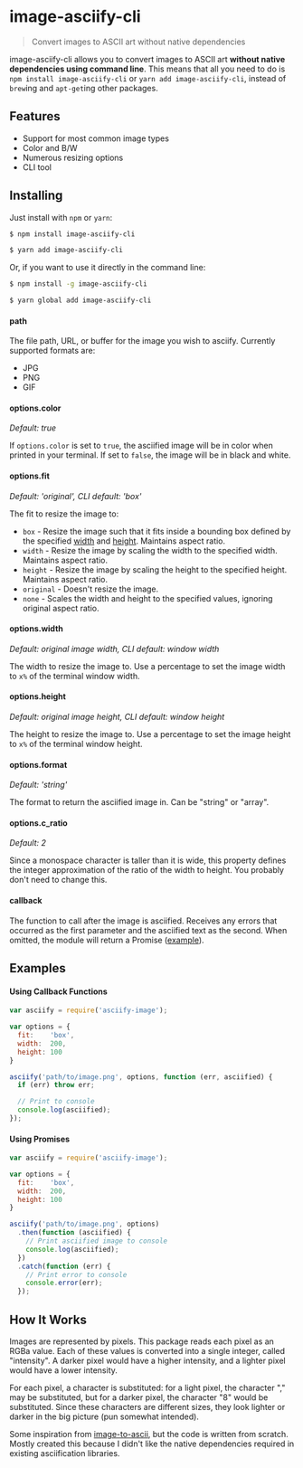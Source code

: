 # image-asciify-cli

> Convert images to ASCII art without native dependencies

image-asciify-cli allows you to convert images to ASCII art **without native
dependencies using command line**. This means that all you need to do is `npm install image-asciify-cli`
or `yarn add image-asciify-cli`, instead of `brew`ing and `apt-get`ing other packages.

## Features

* Support for most common image types
* Color and B/W
* Numerous resizing options
* CLI tool

## Installing

Just install with `npm` or `yarn`:

```bash
$ npm install image-asciify-cli
```
```bash
$ yarn add image-asciify-cli
```

Or, if you want to use it directly in the command line:

```bash
$ npm install -g image-asciify-cli
```
```bash
$ yarn global add image-asciify-cli
```

#### path

The file path, URL, or buffer for the image you wish to asciify. Currently supported formats are:

* JPG
* PNG
* GIF

#### options.color

*Default: true*

If `options.color` is set to `true`, the asciified image will be in color when
printed in your terminal. If set to `false`, the image will be in black and
white.

#### options.fit

*Default: 'original', CLI default: 'box'*

The fit to resize the image to:

* `box` - Resize the image such that it fits inside a bounding box defined by
          the specified [width](#options.width) and [height](#options.height).
          Maintains aspect ratio.
* `width` - Resize the image by scaling the width to the specified width.
            Maintains aspect ratio.
* `height` - Resize the image by scaling the height to the specified height.
             Maintains aspect ratio.
* `original` - Doesn't resize the image.
* `none` - Scales the width and height to the specified values, ignoring
           original aspect ratio.

#### options.width

*Default: original image width, CLI default: window width*

The width to resize the image to. Use a percentage to set the image width to `x%` of the terminal window width.

#### options.height

*Default: original image height, CLI default: window height*

The height to resize the image to. Use a percentage to set the image height to `x%` of the terminal window height.

#### options.format

*Default: 'string'*

The format to return the asciified image in. Can be "string" or "array".

#### options.c_ratio

*Default: 2*

Since a monospace character is taller than it is wide, this property defines the
integer approximation of the ratio of the width to height. You probably don't
need to change this.

#### callback

The function to call after the image is asciified. Receives any errors that
occurred as the first parameter and the asciified text as the second.
When omitted, the module will return a Promise ([example](#using-promises)).

## Examples

#### Using Callback Functions

```js
var asciify = require('asciify-image');

var options = {
  fit:    'box',
  width:  200,
  height: 100
}

asciify('path/to/image.png', options, function (err, asciified) {
  if (err) throw err;

  // Print to console
  console.log(asciified);
});
```

#### Using Promises

```js
var asciify = require('asciify-image');

var options = {
  fit:    'box',
  width:  200,
  height: 100
}

asciify('path/to/image.png', options)
  .then(function (asciified) {
    // Print asciified image to console
    console.log(asciified);
  })
  .catch(function (err) {
    // Print error to console
    console.error(err);
  });
```

## How It Works

Images are represented by pixels. This package reads each pixel as an RGBa
value. Each of these values is converted into a single integer, called
"intensity". A darker pixel would have a higher intensity, and a lighter pixel
would have a lower intensity.

For each pixel, a character is substituted: for a light pixel, the character
"," may be substituted, but for a darker pixel, the character "8" would be
substituted. Since these characters are different sizes, they look lighter or
darker in the big picture (pun somewhat intended).

Some inspiration from
[image-to-ascii](https://www.npmjs.com/package/image-to-ascii), but the code is
written from scratch. Mostly created this because I didn't like the native
dependencies required in existing asciification libraries.
